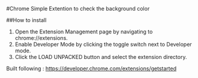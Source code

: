 #Chrome Simple Extention to check the background color

##How to install
1. Open the Extension Management page by navigating to chrome://extensions.
2. Enable Developer Mode by clicking the toggle switch next to Developer mode.
3. Click the LOAD UNPACKED button and select the extension directory.

Built following : https://developer.chrome.com/extensions/getstarted
